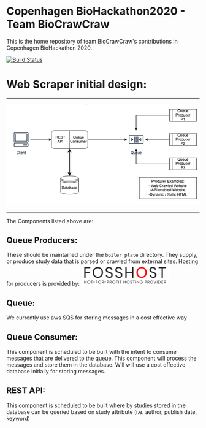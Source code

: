 # Copenhagen BioHackathon2020 - Team BioCrawCraw

This is the home repository of team BioCrawCraw's contributions in Copenhagen BioHackathon 2020.

[![Build Status](https://travis-ci.com/biocrawler/md-web-scrapers.svg?branch=master)](https://travis-ci.com/biocrawler/md-web-scrapers.svg?branch=master)


Web Scraper initial design:
===============
___

![](initial_design.png)

___

The Components listed above are:

Queue Producers:
---------------

  These should be maintained under the `boiler_plate` directory. They supply, or produce study data that is parsed
  or crawled from external sites.
  Hosting for producers is provided by:
  [![FossHost](FosshostLogo_s.png)](https://fosshost.org/)
   
Queue:
------
 
   We currently use aws SQS for storing messages in a cost effective way
   
Queue Consumer:
---------------
 
   This component is scheduled to be built with the intent to consume messages that are delivered
   to the queue. This component will process the messages and store them in the database. Will will use
   a cost effective database initlally for storing messages.
   
REST API:
---------

  This component is scheduled to be built where by studies stored in the database can be queried
  based on study attribute (i.e. author, publish date, keyword)
